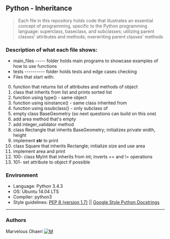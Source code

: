 ## Python - Inheritance
> Each file in this repository holds code that illustrates an essential concept of programming,
> specific to the Python programming language:
> superclass, baseclass, and subclasses; utilizing parent classes' attributes and methods;
> overwriting parent classes' methods

### Description of what each file shows:
* main_files ----- folder holds main programs to showcase examples of how to use functions
* tests ---------- folder holds tests and edge cases checking
* Files that start with:
0. function that returns list of attributes and methods of object
1. class that inherits from list and prints sorted list
2. function using type() - same object
3. function using isinstance() - same class inherited from
4. function using issubclass() - only subclass of
5. empty class BaseGeometry (so next questions can build on this one)
6. add area method that's empty
7. add integer_validator method
8. class Rectangle that inherits BaseGeometry; initializes private width, height
9. implement __str__ to print
10. class Square that inherits Rectangle; initialize size and use area
11. implement area and print
100. 100- class MyInt that inherits from int; inverts == and != operations
101. 101- set attribute to object if possible

### Environment
* Language: Python 3.4.3
* OS: Ubuntu 14.04 LTS
* Compiler: python3
* Style guidelines: [PEP 8 (version 1.7)](https://www.python.org/dev/peps/pep-0008/) || [Google Style Python Docstrings](http://sphinxcontrib-napoleon.readthedocs.io/en/latest/example_google.html)   
---
### Authors
Marvelous Ohaeri [![M](https://upload.wikimedia.org/wikipedia/fr/thumb/c/c8/Twitter_Bird.svg/30px-Twitter_Bird.svg.png)](https://twitter.com/Ohaerimarcel)

